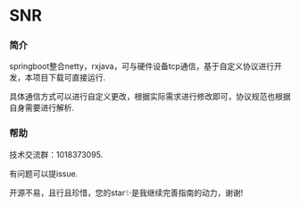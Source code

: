 SNR
==========

### 简介 ###

springboot整合netty，rxjava，可与硬件设备tcp通信，基于自定义协议进行开发，本项目下载可直接运行.

具体通信方式可以进行自定义更改，根据实际需求进行修改即可，协议规范也根据自身需要进行解析.

### 帮助 ###
技术交流群：1018373095.

有问题可以提issue.

开源不易，且行且珍惜，您的star✨是我继续完善指南的动力，谢谢!



   
